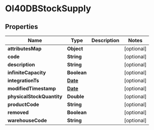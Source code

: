 
# OI40DBStockSupply

## Properties
Name | Type | Description | Notes
------------ | ------------- | ------------- | -------------
**attributesMap** | **Object** |  |  [optional]
**code** | **String** |  |  [optional]
**description** | **String** |  |  [optional]
**infiniteCapacity** | **Boolean** |  |  [optional]
**integrationTs** | [**Date**](Date.md) |  |  [optional]
**modifiedTimestamp** | [**Date**](Date.md) |  |  [optional]
**physicalStockQuantity** | **Double** |  |  [optional]
**productCode** | **String** |  |  [optional]
**removed** | **Boolean** |  |  [optional]
**warehouseCode** | **String** |  |  [optional]



